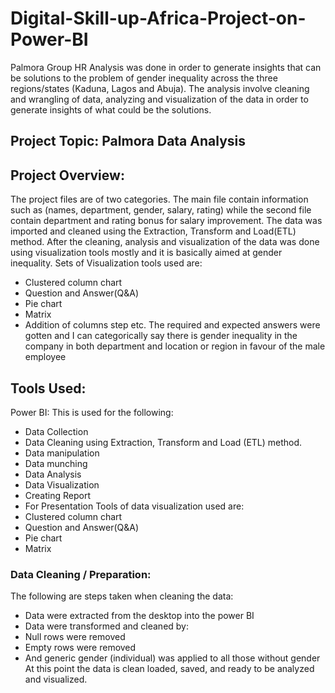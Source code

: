 # Digital-Skill-up-Africa-Project-on-Power-BI
Palmora Group HR Analysis was done in order to generate insights that can be solutions to the problem of gender inequality across the three regions/states (Kaduna, Lagos and Abuja). The analysis involve cleaning and wrangling of data, analyzing and visualization of the data in order to generate insights of what could  be the solutions.
## Project Topic: Palmora Data Analysis
## Project Overview: 
The project files are of two categories. The main file contain information such as (names, department, gender, salary, rating) while the second file contain department and rating bonus for salary improvement.
The data was imported and cleaned using the Extraction, Transform and Load(ETL) method. 
After the cleaning, analysis and visualization of the  data was done using visualization tools mostly and it is basically aimed at gender inequality.
Sets of Visualization tools used are:
- Clustered column chart
- Question and Answer(Q&A)
- Pie chart
- Matrix
- Addition of columns step etc.
The required and expected answers were gotten and I can categorically say there is gender inequality in the company in both department and location or region in favour of the male employee
## Tools Used:
Power BI: This is used for the following:
- Data Collection
- Data Cleaning using Extraction, Transform and Load (ETL) method.
- Data manipulation 
- Data munching
- Data Analysis
- Data Visualization
- Creating Report
- For Presentation
Tools of data visualization used are:
- Clustered column chart
- Question and Answer(Q&A)
- Pie chart
- Matrix
### Data Cleaning / Preparation:
The following are steps taken when cleaning the data:
- Data were extracted from the desktop into the power BI
- Data were transformed and cleaned by: 
- Null rows were removed
- Empty rows were removed
- And generic gender (individual) was applied to all those without gender
At this point the data is clean loaded, saved, and ready to be analyzed and visualized.
